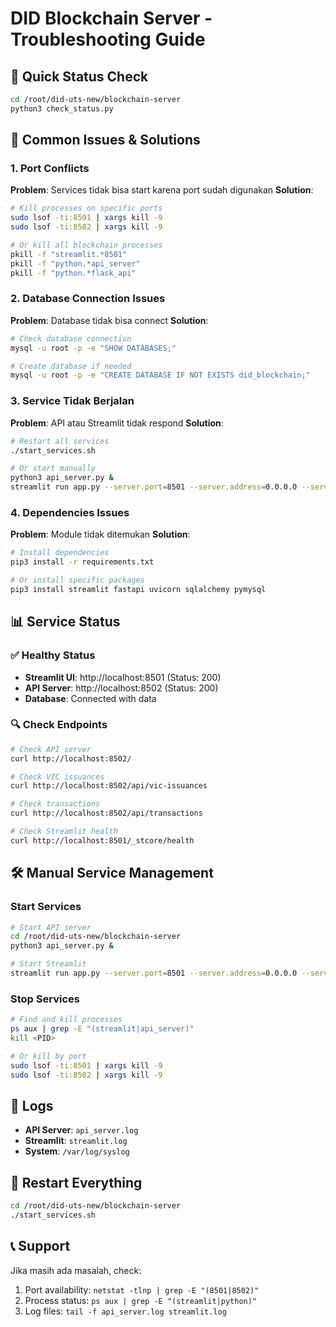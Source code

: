 # DID Blockchain Server - Troubleshooting Guide

## 🚀 Quick Status Check
```bash
cd /root/did-uts-new/blockchain-server
python3 check_status.py
```

## 🔧 Common Issues & Solutions

### 1. Port Conflicts
**Problem**: Services tidak bisa start karena port sudah digunakan
**Solution**:
```bash
# Kill processes on specific ports
sudo lsof -ti:8501 | xargs kill -9
sudo lsof -ti:8502 | xargs kill -9

# Or kill all blockchain processes
pkill -f "streamlit.*8501"
pkill -f "python.*api_server"
pkill -f "python.*flask_api"
```

### 2. Database Connection Issues
**Problem**: Database tidak bisa connect
**Solution**:
```bash
# Check database connection
mysql -u root -p -e "SHOW DATABASES;"

# Create database if needed
mysql -u root -p -e "CREATE DATABASE IF NOT EXISTS did_blockchain;"
```

### 3. Service Tidak Berjalan
**Problem**: API atau Streamlit tidak respond
**Solution**:
```bash
# Restart all services
./start_services.sh

# Or start manually
python3 api_server.py &
streamlit run app.py --server.port=8501 --server.address=0.0.0.0 --server.headless=true &
```

### 4. Dependencies Issues
**Problem**: Module tidak ditemukan
**Solution**:
```bash
# Install dependencies
pip3 install -r requirements.txt

# Or install specific packages
pip3 install streamlit fastapi uvicorn sqlalchemy pymysql
```

## 📊 Service Status

### ✅ Healthy Status
- **Streamlit UI**: http://localhost:8501 (Status: 200)
- **API Server**: http://localhost:8502 (Status: 200)
- **Database**: Connected with data

### 🔍 Check Endpoints
```bash
# Check API server
curl http://localhost:8502/

# Check VIC issuances
curl http://localhost:8502/api/vic-issuances

# Check transactions
curl http://localhost:8502/api/transactions

# Check Streamlit health
curl http://localhost:8501/_stcore/health
```

## 🛠️ Manual Service Management

### Start Services
```bash
# Start API server
cd /root/did-uts-new/blockchain-server
python3 api_server.py &

# Start Streamlit
streamlit run app.py --server.port=8501 --server.address=0.0.0.0 --server.headless=true &
```

### Stop Services
```bash
# Find and kill processes
ps aux | grep -E "(streamlit|api_server)"
kill <PID>

# Or kill by port
sudo lsof -ti:8501 | xargs kill -9
sudo lsof -ti:8502 | xargs kill -9
```

## 📝 Logs
- **API Server**: `api_server.log`
- **Streamlit**: `streamlit.log`
- **System**: `/var/log/syslog`

## 🔄 Restart Everything
```bash
cd /root/did-uts-new/blockchain-server
./start_services.sh
```

## 📞 Support
Jika masih ada masalah, check:
1. Port availability: `netstat -tlnp | grep -E "(8501|8502)"`
2. Process status: `ps aux | grep -E "(streamlit|python)"`
3. Log files: `tail -f api_server.log streamlit.log`

